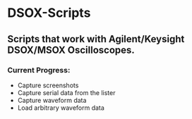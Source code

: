 # DSOX-Scripts

## Scripts that work with Agilent/Keysight DSOX/MSOX Oscilloscopes.

### Current Progress: 
* Capture screenshots
* Capture serial data from the lister
* Capture waveform data
* Load arbitrary waveform data
